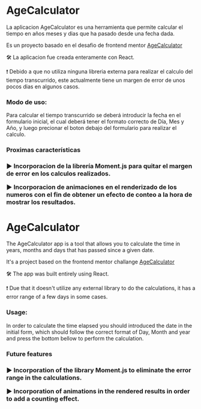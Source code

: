 <h1 style:"text-align:center">AgeCalculator</h1>

La aplicacion AgeCalculator es una herramienta que permite calcular el tiempo en años meses y dias que ha pasado desde una fecha dada.

Es un proyecto basado en el desafio de frontend mentor [AgeCalculator](https://www.frontendmentor.io/challenges/age-calculator-app-dF9DFFpj-Q)

🛠 La aplicacion fue creada enteramente con React.

❗ Debido a que no utiliza ninguna libreria externa para realizar el calculo del tiempo transcurrido, este actualmente tiene un margen de error de unos pocos dias en algunos casos.

<h3>Modo de uso:</h3>

Para calcular el tiempo transcurrido se deberá introducir la fecha en el formulario inicial, el cual deberá tener el formato correcto de Día, Mes y Año, y luego precionar el boton debajo del formulario para realizar el calculo.

<h3>Proximas características<h3>

▶ Incorporacion de la librería Moment.js para quitar el margen de error en los calculos realizados.

▶ Incorporacion de animaciones en el renderizado de los numeros con el fin de obtener un efecto de conteo a la hora de mostrar los resultados.

<h1 style:"text-align:center">AgeCalculator</h1>

The AgeCalculator app is a tool that allows you to calculate the time in years, months and days that has passed since a given date.

It's a project based on the frontend mentor challange [AgeCalculator](https://www.frontendmentor.io/challenges/age-calculator-app-dF9DFFpj-Q)

🛠 The app was built entirely using React.

❗ Due that it doesn't utilize any external library to do the calculations, it has a error range of a few days in some cases.

<h3>Usage:</h3>

In order to calculate the time elapsed you should introduced the date in the initial form, which should follow the correct format of Day, Month and year and press the bottom bellow to perform the calculation.

<h3>Future features<h3>

▶ Incorporation of the library Moment.js to eliminate the error range in the calculations.

▶ Incorporation of animations in the rendered results in order to add a counting effect.
